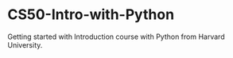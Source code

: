 # CS50-Intro-with-Python
Getting started with Introduction course with Python from Harvard University.
